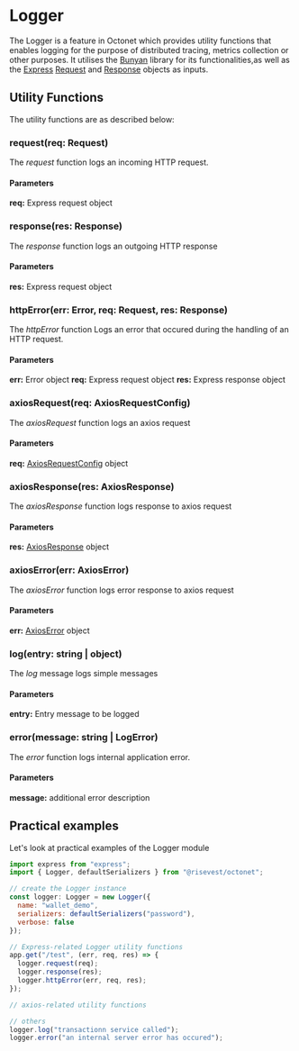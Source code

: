 # Logger

The Logger is a feature in Octonet which provides utility functions that enables logging for the purpose of distributed tracing, metrics collection or other purposes. It utilises the [Bunyan](https://github.com/trentm/node-bunyan#readme) library for its functionalities,as well as the [Express](https://expressjs.com/en/api.html#express) [Request](https://expressjs.com/en/api.html#req) and [Response](https://expressjs.com/en/api.html#res) objects as inputs.

## Utility Functions

The utility functions are as described below:

### request(req: Request)

The _request_ function logs an incoming HTTP request.

#### Parameters

**req:** Express request object

### response(res: Response)

The _response_ function logs an outgoing HTTP response

#### Parameters

**res:** Express request object

### httpError(err: Error, req: Request, res: Response)

The _httpError_ function Logs an error that occured during the handling of an HTTP request.

#### Parameters

**err:** Error object
**req:** Express request object
**res:** Express response object

### axiosRequest(req: AxiosRequestConfig)

The _axiosRequest_ function logs an axios request

#### Parameters

**req:** [AxiosRequestConfig](https://axios-http.com/docs/req_config) object

### axiosResponse(res: AxiosResponse)

The _axiosResponse_ function logs response to axios request

#### Parameters

**res:** [AxiosResponse](https://axios-http.com/docs/res_schema) object

### axiosError(err: AxiosError)

The _axiosError_ function logs error response to axios request

#### Parameters

**err:** [AxiosError](https://axios-http.com/docs/handling_errors) object

### log(entry: string | object)

The _log_ message logs simple messages

#### Parameters

**entry:** Entry message to be logged

### error(message: string | LogError)

The _error_ function logs internal application error.

#### Parameters

**message:** additional error description

## Practical examples

Let's look at practical examples of the Logger module

```js
import express from "express";
import { Logger, defaultSerializers } from "@risevest/octonet";

// create the Logger instance
const logger: Logger = new Logger({
  name: "wallet_demo",
  serializers: defaultSerializers("password"),
  verbose: false
});

// Express-related Logger utility functions
app.get("/test", (err, req, res) => {
  logger.request(req);
  logger.response(res);
  logger.httpError(err, req, res);
});

// axios-related utility functions

// others
logger.log("transactionn service called");
logger.error("an internal server error has occured");
```
